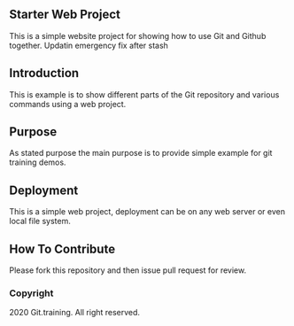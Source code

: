 ## Starter Web Project

This is a simple website project for showing how to use Git and Github together. Updatin emergency fix after stash

## Introduction

This is example is to show different parts of the Git repository and various commands using a web project.

## Purpose

As stated purpose the main purpose is to provide simple example for git training demos.

## Deployment

This is a simple web project, deployment can be on any web server or even local file system. 

## How To Contribute
Please fork this repository and then issue pull request for review.


### Copyright

2020 Git.training. All right reserved.